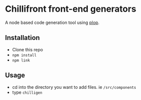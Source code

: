 # Chillifront front-end generators

A node based code generation tool using [plop](https://plopjs.com/).

## Installation

- Clone this repo
- `npm install`
- `npm link`

## Usage

- cd into the directory you want to add files. ie `/src/components`
- type `chilligen`
